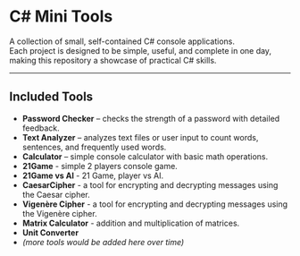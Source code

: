 # C# Mini Tools

A collection of small, self-contained C# console applications.  
Each project is designed to be simple, useful, and complete in one day, making this repository a showcase of practical C# skills.

---

## Included Tools

- **Password Checker** – checks the strength of a password with detailed feedback.  
- **Text Analyzer** – analyzes text files or user input to count words, sentences, and frequently used words.  
- **Calculator** – simple console calculator with basic math operations.
- **21Game** - simple 2 players console game.
- **21Game vs AI** - 21 Game, player vs AI.
- **CaesarCipher** - a tool for encrypting and decrypting messages using the Caesar cipher.
- **Vigenère Cipher** - a tool for encrypting and decrypting messages using the Vigenère cipher.
- **Matrix Calculator** - addition and multiplication of matrices.
- **Unit Converter**
- *(more tools would be added here over time)*






